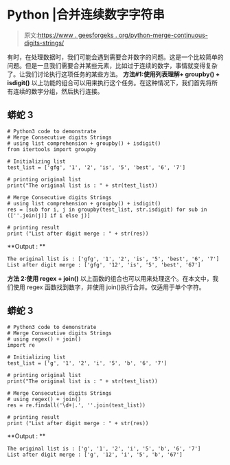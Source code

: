 # Python |合并连续数字字符串

> 原文:[https://www . geesforgeks . org/python-merge-continuous-digits-strings/](https://www.geeksforgeeks.org/python-merge-consecutive-digits-strings/)

有时，在处理数据时，我们可能会遇到需要合并数字的问题。这是一个比较简单的问题。但是一旦我们需要合并某些元素，比如过于连续的数字，事情就变得复杂了。让我们讨论执行这项任务的某些方法。
**方法#1:使用列表理解+ groupby() + isdigit()**
以上功能的组合可以用来执行这个任务。在这种情况下，我们首先将所有连续的数字分组，然后执行连接。

## 蟒蛇 3

```
# Python3 code to demonstrate
# Merge Consecutive digits Strings
# using list comprehension + groupby() + isdigit()
from itertools import groupby

# Initializing list
test_list = ['gfg', '1', '2', 'is', '5', 'best', '6', '7']

# printing original list
print("The original list is : " + str(test_list))

# Merge Consecutive digits Strings
# using list comprehension + groupby() + isdigit()
res = [sub for i, j in groupby(test_list, str.isdigit) for sub in ([''.join(j)] if i else j)]

# printing result
print ("List after digit merge : " + str(res))
```

**Output : **

```
The original list is : ['gfg', '1', '2', 'is', '5', 'best', '6', '7']
List after digit merge : ['gfg', '12', 'is', '5', 'best', '67']
```

**方法 2:使用 regex + join()**
以上函数的组合也可以用来处理这个。在本文中，我们使用 regex 函数找到数字，并使用 join()执行合并。仅适用于单个字符。

## 蟒蛇 3

```
# Python3 code to demonstrate
# Merge Consecutive digits Strings
# using regex() + join()
import re

# Initializing list
test_list = ['g', '1', '2', 'i', '5', 'b', '6', '7']

# printing original list
print("The original list is : " + str(test_list))

# Merge Consecutive digits Strings
# using regex() + join()
res = re.findall('\d+|.', ''.join(test_list))

# printing result
print ("List after digit merge : " + str(res))
```

**Output : **

```
The original list is : ['g', '1', '2', 'i', '5', 'b', '6', '7']
List after digit merge : ['g', '12', 'i', '5', 'b', '67']
```